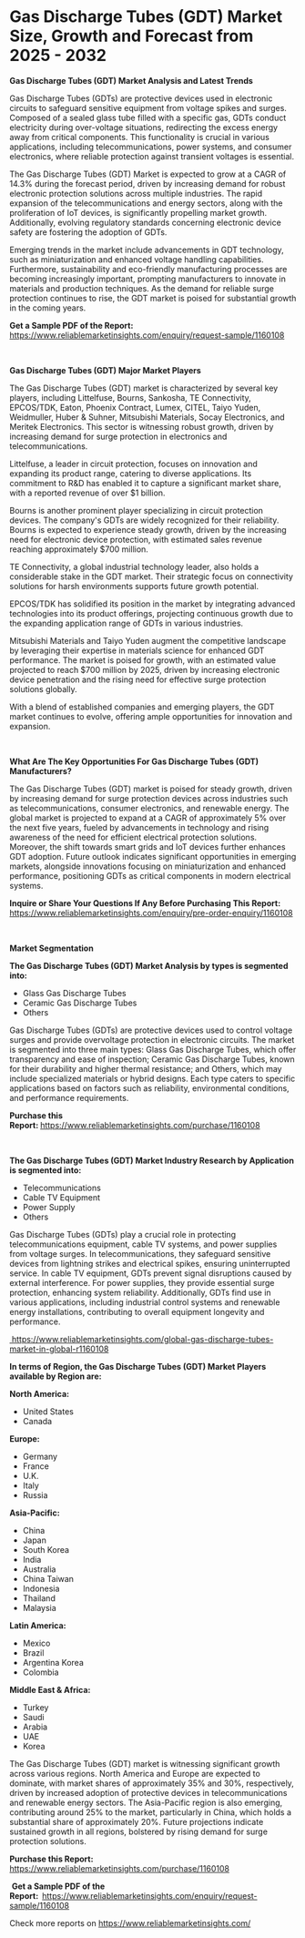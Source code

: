 <p><h1>Gas Discharge Tubes (GDT) Market Size, Growth and Forecast from 2025 - 2032</h1></p><p><strong>Gas Discharge Tubes (GDT) Market Analysis and Latest Trends</strong></p>
<p><p>Gas Discharge Tubes (GDTs) are protective devices used in electronic circuits to safeguard sensitive equipment from voltage spikes and surges. Composed of a sealed glass tube filled with a specific gas, GDTs conduct electricity during over-voltage situations, redirecting the excess energy away from critical components. This functionality is crucial in various applications, including telecommunications, power systems, and consumer electronics, where reliable protection against transient voltages is essential.</p><p>The Gas Discharge Tubes (GDT) Market is expected to grow at a CAGR of 14.3% during the forecast period, driven by increasing demand for robust electronic protection solutions across multiple industries. The rapid expansion of the telecommunications and energy sectors, along with the proliferation of IoT devices, is significantly propelling market growth. Additionally, evolving regulatory standards concerning electronic device safety are fostering the adoption of GDTs. </p><p>Emerging trends in the market include advancements in GDT technology, such as miniaturization and enhanced voltage handling capabilities. Furthermore, sustainability and eco-friendly manufacturing processes are becoming increasingly important, prompting manufacturers to innovate in materials and production techniques. As the demand for reliable surge protection continues to rise, the GDT market is poised for substantial growth in the coming years.</p></p>
<p><strong>Get a Sample PDF of the Report:&nbsp;</strong> <a href="https://www.reliablemarketinsights.com/enquiry/request-sample/1160108?utm_campaign=1166&utm_medium=2&utm_source=Github&utm_content=ia&utm_term=06042025&utm_id=gas-discharge-tubes-gdt">https://www.reliablemarketinsights.com/enquiry/request-sample/1160108</a></p>
<p>&nbsp;</p>
<p><strong>Gas Discharge Tubes (GDT) Major Market Players</strong></p>
<p><p>The Gas Discharge Tubes (GDT) market is characterized by several key players, including Littelfuse, Bourns, Sankosha, TE Connectivity, EPCOS/TDK, Eaton, Phoenix Contract, Lumex, CITEL, Taiyo Yuden, Weidmuller, Huber & Suhner, Mitsubishi Materials, Socay Electronics, and Meritek Electronics. This sector is witnessing robust growth, driven by increasing demand for surge protection in electronics and telecommunications.</p><p>Littelfuse, a leader in circuit protection, focuses on innovation and expanding its product range, catering to diverse applications. Its commitment to R&D has enabled it to capture a significant market share, with a reported revenue of over $1 billion.</p><p>Bourns is another prominent player specializing in circuit protection devices. The company's GDTs are widely recognized for their reliability. Bourns is expected to experience steady growth, driven by the increasing need for electronic device protection, with estimated sales revenue reaching approximately $700 million.</p><p>TE Connectivity, a global industrial technology leader, also holds a considerable stake in the GDT market. Their strategic focus on connectivity solutions for harsh environments supports future growth potential.</p><p>EPCOS/TDK has solidified its position in the market by integrating advanced technologies into its product offerings, projecting continuous growth due to the expanding application range of GDTs in various industries.</p><p>Mitsubishi Materials and Taiyo Yuden augment the competitive landscape by leveraging their expertise in materials science for enhanced GDT performance. The market is poised for growth, with an estimated value projected to reach $700 million by 2025, driven by increasing electronic device penetration and the rising need for effective surge protection solutions globally. </p><p>With a blend of established companies and emerging players, the GDT market continues to evolve, offering ample opportunities for innovation and expansion.</p></p>
<p>&nbsp;</p>
<p><strong>What Are The Key Opportunities For Gas Discharge Tubes (GDT) Manufacturers?</strong></p>
<p><p>The Gas Discharge Tubes (GDT) market is poised for steady growth, driven by increasing demand for surge protection devices across industries such as telecommunications, consumer electronics, and renewable energy. The global market is projected to expand at a CAGR of approximately 5% over the next five years, fueled by advancements in technology and rising awareness of the need for efficient electrical protection solutions. Moreover, the shift towards smart grids and IoT devices further enhances GDT adoption. Future outlook indicates significant opportunities in emerging markets, alongside innovations focusing on miniaturization and enhanced performance, positioning GDTs as critical components in modern electrical systems.</p></p>
<p><strong>Inquire or Share Your Questions If Any Before Purchasing This Report:</strong> <a href="https://www.reliablemarketinsights.com/enquiry/pre-order-enquiry/1160108?utm_campaign=1166&utm_medium=2&utm_source=Github&utm_content=ia&utm_term=06042025&utm_id=gas-discharge-tubes-gdt">https://www.reliablemarketinsights.com/enquiry/pre-order-enquiry/1160108</a></p>
<p>&nbsp;</p>
<p><strong>Market Segmentation</strong></p>
<p><strong>The Gas Discharge Tubes (GDT) Market Analysis by types is segmented into:</strong></p>
<p><ul><li>Glass Gas Discharge Tubes</li><li>Ceramic Gas Discharge Tubes</li><li>Others</li></ul></p>
<p><p>Gas Discharge Tubes (GDTs) are protective devices used to control voltage surges and provide overvoltage protection in electronic circuits. The market is segmented into three main types: Glass Gas Discharge Tubes, which offer transparency and ease of inspection; Ceramic Gas Discharge Tubes, known for their durability and higher thermal resistance; and Others, which may include specialized materials or hybrid designs. Each type caters to specific applications based on factors such as reliability, environmental conditions, and performance requirements.</p></p>
<p><strong>Purchase this Report:&nbsp;</strong><a href="https://www.reliablemarketinsights.com/purchase/1160108?utm_campaign=1166&utm_medium=2&utm_source=Github&utm_content=ia&utm_term=06042025&utm_id=gas-discharge-tubes-gdt">https://www.reliablemarketinsights.com/purchase/1160108</a></p>
<p>&nbsp;</p>
<p><strong>The Gas Discharge Tubes (GDT) Market Industry Research by Application is segmented into:</strong></p>
<p><ul><li>Telecommunications</li><li>Cable TV Equipment</li><li>Power Supply</li><li>Others</li></ul></p>
<p><p>Gas Discharge Tubes (GDTs) play a crucial role in protecting telecommunications equipment, cable TV systems, and power supplies from voltage surges. In telecommunications, they safeguard sensitive devices from lightning strikes and electrical spikes, ensuring uninterrupted service. In cable TV equipment, GDTs prevent signal disruptions caused by external interference. For power supplies, they provide essential surge protection, enhancing system reliability. Additionally, GDTs find use in various applications, including industrial control systems and renewable energy installations, contributing to overall equipment longevity and performance.</p></p>
<p><a href="https://www.reliablemarketinsights.com/global-gas-discharge-tubes-market-in-global-r1160108?utm_campaign=1166&utm_medium=2&utm_source=Github&utm_content=ia&utm_term=06042025&utm_id=gas-discharge-tubes-gdt">&nbsp;https://www.reliablemarketinsights.com/global-gas-discharge-tubes-market-in-global-r1160108</a></p>
<p><strong>In terms of Region, the Gas Discharge Tubes (GDT) Market Players available by Region are:</strong></p>
<p>
    <p> <strong> North America: </strong>
        <ul>
            <li>United States</li>
            <li>Canada</li>
        </ul>
        </p> 
    <p> <strong> Europe: </strong>
        <ul>
            <li>Germany</li>
            <li>France</li>
            <li>U.K.</li>
            <li>Italy</li>
            <li>Russia</li>
        </ul>
        </p> 
    <p> <strong> Asia-Pacific: </strong>
        <ul>
            <li>China</li>
            <li>Japan</li>
            <li>South Korea</li>
            <li>India</li>
            <li>Australia</li>
            <li>China Taiwan</li>
            <li>Indonesia</li>
            <li>Thailand</li>
            <li>Malaysia</li>
        </ul>
        </p> 
    <p> <strong> Latin America: </strong>
        <ul>
            <li>Mexico</li>
            <li>Brazil</li>
            <li>Argentina Korea</li>
            <li>Colombia</li>
        </ul>
        </p> 
    <p> <strong> Middle East & Africa: </strong>
        <ul>
            <li>Turkey</li>
            <li>Saudi</li>
            <li>Arabia</li>
            <li>UAE</li>
            <li>Korea</li>
        </ul>
    </p>
    </p>
<p><p>The Gas Discharge Tubes (GDT) market is witnessing significant growth across various regions. North America and Europe are expected to dominate, with market shares of approximately 35% and 30%, respectively, driven by increased adoption of protective devices in telecommunications and renewable energy sectors. The Asia-Pacific region is also emerging, contributing around 25% to the market, particularly in China, which holds a substantial share of approximately 20%. Future projections indicate sustained growth in all regions, bolstered by rising demand for surge protection solutions.</p></p>
<p><strong>Purchase this Report: </strong><a href="https://www.reliablemarketinsights.com/purchase/1160108?utm_campaign=1166&utm_medium=2&utm_source=Github&utm_content=ia&utm_term=06042025&utm_id=gas-discharge-tubes-gdt">https://www.reliablemarketinsights.com/purchase/1160108</a></p>
<p>&nbsp;<strong>Get a Sample PDF of the Report:&nbsp;&nbsp;</strong><a href="https://www.reliablemarketinsights.com/enquiry/request-sample/1160108?utm_campaign=1166&utm_medium=2&utm_source=Github&utm_content=ia&utm_term=06042025&utm_id=gas-discharge-tubes-gdt">https://www.reliablemarketinsights.com/enquiry/request-sample/1160108</a></p>
<p><strong></strong></p>
<p>Check more reports on <a href="https://www.reliablemarketinsights.com/?utm_campaign=1166&utm_medium=2&utm_source=Github&utm_content=ia&utm_term=06042025&utm_id=gas-discharge-tubes-gdt">https://www.reliablemarketinsights.com/</a></p>